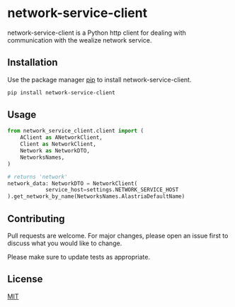 # network-service-client

network-service-client is a Python http client for dealing with communication with the wealize network service.

## Installation

Use the package manager [pip](https://pip.pypa.io/en/stable/) to install network-service-client.

```bash
pip install network-service-client
```

## Usage

```python
from network_service_client.client import (
    AClient as ANetworkClient,
    Client as NetworkClient,
    Network as NetworkDTO,
    NetworksNames,
)

# returns 'network'
network_data: NetworkDTO = NetworkClient(
            service_host=settings.NETWORK_SERVICE_HOST
).get_network_by_name(NetworksNames.AlastriaDefaultName)
```

## Contributing

Pull requests are welcome. For major changes, please open an issue first
to discuss what you would like to change.

Please make sure to update tests as appropriate.

## License

[MIT](https://choosealicense.com/licenses/mit/)